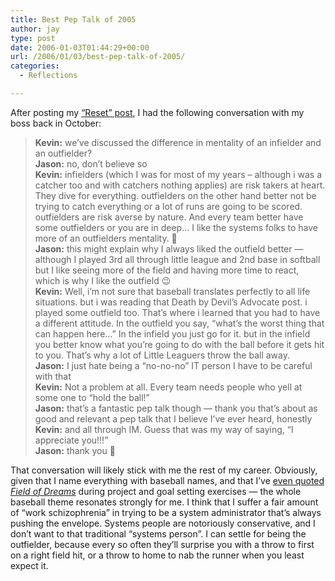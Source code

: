```yaml
---
title: Best Pep Talk of 2005
author: jay
type: post
date: 2006-01-03T01:44:29+00:00
url: /2006/01/03/best-pep-talk-of-2005/
categories:
  - Reflections

---
```

After posting my [“Reset” post][1], I had the following conversation with my boss back in October:

> **Kevin:** we’ve discussed the difference in mentality of an infielder and an outfielder?  
> **Jason:** no, don’t believe so  
> **Kevin:** infielders (which I was for most of my years – although i was a catcher too and with catchers nothing applies) are risk takers at heart. They dive for everything. outfielders on the other hand better not be trying to catch everything or a lot of runs are going to be scored. outfielders are risk averse by nature. And every team better have some outfielders or you are in deep… I like the systems folks to have more of an outfielders mentality. 🙂  
> **Jason:** this might explain why I always liked the outfield better — although I played 3rd all through little league and 2nd base in softball but I like seeing more of the field and having more time to react, which is why I like the outfield 😉  
> **Kevin:** Well, i’m not sure that baseball translates perfectly to all life situations. but i was reading that Death by Devil’s Advocate post. i played some outfield too. That’s where i learned that you had to have a different attitude. In the outfield you say, “what’s the worst thing that can happen here…” In the infield you just go for it. but in the infield you better know what you’re going to do with the ball before it gets hit to you. That’s why a lot of Little Leaguers throw the ball away.  
> **Jason:** I just hate being a “no-no-no” IT person I have to be careful with that  
> **Kevin:** Not a problem at all. Every team needs people who yell at some one to “hold the ball!”  
> **Jason:** that’s a fantastic pep talk though — thank you that’s about as good and relevant a pep talk that I believe I’ve ever heard, honestly  
> **Kevin:** and all through IM. Guess that was my way of saying, “I appreciate you!!!”  
> **Jason:** thank you 🙂

That conversation will likely stick with me the rest of my career. Obviously, given that I name everything with baseball names, and that I’ve [even quoted _Field of Dreams_][2] during project and goal setting exercises — the whole baseball theme resonates strongly for me. I think that I suffer a fair amount of “work schizophrenia” in trying to be a system administrator that’s always pushing the envelope. Systems people are notoriously conservative, and I don’t want to that traditional “systems person”. I can settle for being the outfielder, because every so often they’ll surprise you with a throw to first on a right field hit, or a throw to home to nab the runner when you least expect it.

 [1]: https://rambleon.org/2005/10/11/reset/
 [2]: https://rambleon.org/2005/03/28/updates-2/
